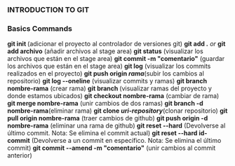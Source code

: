 ### INTRODUCTION TO GIT

### Basics Commands

<Strong>git init </Strong>(adicionar el proyecto al controlador de versiones git)
<Strong>git add .</Strong> <i>or</i> <Strong>git add archivo</Strong> (añadir archivos al stage area)
<Strong>git status</Strong> (visualizar los archivos que están en el stage area)
<Strong>git commit -m "comentario"</Strong> (guardar los archivos que están en el stage area)
<Strong>git log</Strong> (visualizar los commits realizados en el proyecto)
<Strong>git push origin <i>rama</i></Strong>(subir los cambios al repositorio)
<Strong>git log --oneline</Strong> (visualizar commits y ramas)
<Strong>git branch nombre-rama</Strong> (crear rama)
<Strong>git branch </Strong>(visualizar ramas del proyecto y donde estamos ubicados)
<Strong>git checkout nombre-rama</Strong> (cambiar de rama)
<Strong>git merge nombre-rama</Strong> (unir cambios de dos ramas)
<Strong>git branch -d nombre-rama</Strong>(eliminar rama)
<Strong>git clone <i>uri-repository</i></Strong>(clonar repositorio)
<Strong>git pull origin nombre-rama</Strong> (traer cambios de github)
<Strong>git push origin -d nombre-rama</Strong> (eliminar una rama de github)
<Strong>git reset --hard</Strong> (Devolverse al último commit. Nota: Se elimina el commit actual)
<Strong>git reset --hard id-commit</Strong> (Devolverse a un commit en específico. Nota: Se elimina el último commit)
<Strong>git commit --amend -m "comentario"</Strong> (unir cambios al commit anterior)
